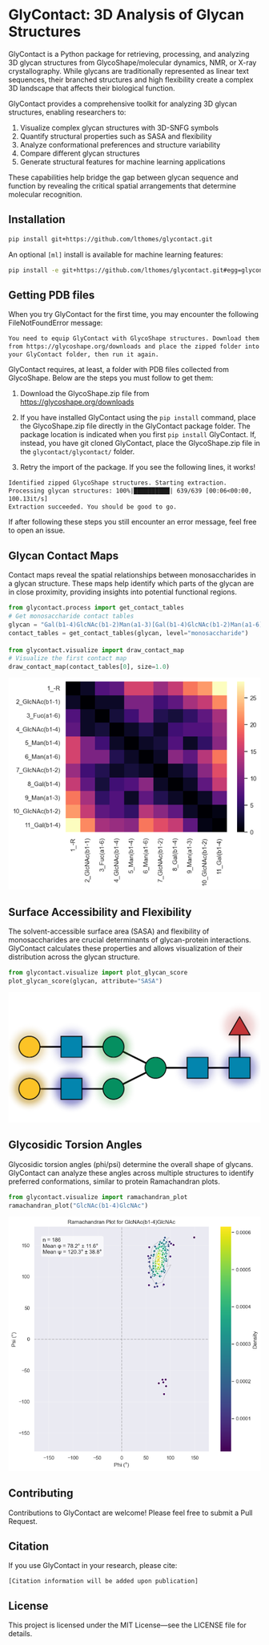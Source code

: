 # GlyContact: 3D Analysis of Glycan Structures

GlyContact is a Python package for retrieving, processing, and analyzing 3D glycan structures from GlycoShape/molecular dynamics, NMR, or X-ray crystallography. While glycans are traditionally represented as linear text sequences, their branched structures and high flexibility create a complex 3D landscape that affects their biological function.

GlyContact provides a comprehensive toolkit for analyzing 3D glycan structures, enabling researchers to:

1. Visualize complex glycan structures with 3D-SNFG symbols
2. Quantify structural properties such as SASA and flexibility
3. Analyze conformational preferences and structure variability
4. Compare different glycan structures
5. Generate structural features for machine learning applications

These capabilities help bridge the gap between glycan sequence and function by revealing the critical spatial arrangements that determine molecular recognition.

## Installation

```bash
pip install git+https://github.com/lthomes/glycontact.git
```

An optional `[ml]` install is available for machine learning features:

```bash
pip install -e git+https://github.com/lthomes/glycontact.git#egg=glycontact[ml]
```

## Getting PDB files

When you try GlyContact for the first time, you may encounter the following FileNotFoundError message: 

```
You need to equip GlyContact with GlycoShape structures. Download them from https://glycoshape.org/downloads and place the zipped folder into your GlyContact folder, then run it again.
```

GlyContact requires, at least, a folder with PDB files collected from GlycoShape. Below are the steps you must follow to get them:

1. Download the GlycoShape.zip file from https://glycoshape.org/downloads

2. If you have installed GlyContact using the `pip install` command, place the GlycoShape.zip file directly in the GlyContact package folder. The package location is indicated when you first `pip install` GlyContact. If, instead, you have git cloned GlyContact, place the GlycoShape.zip file in the `glycontact/glycontact/` folder. 

3. Retry the import of the package. If you see the following lines, it works!

```
Identified zipped GlycoShape structures. Starting extraction.
Processing glycan structures: 100%|██████████| 639/639 [00:06<00:00, 100.13it/s]
Extraction succeeded. You should be good to go.
```

If after following these steps you still encounter an error message, feel free to open an issue.


## Glycan Contact Maps

Contact maps reveal the spatial relationships between monosaccharides in a glycan structure. These maps help identify which parts of the glycan are in close proximity, providing insights into potential functional regions.


```python
from glycontact.process import get_contact_tables
# Get monosaccharide contact tables
glycan = "Gal(b1-4)GlcNAc(b1-2)Man(a1-3)[Gal(b1-4)GlcNAc(b1-2)Man(a1-6)]Man(b1-4)GlcNAc(b1-4)[Fuc(a1-6)]GlcNAc"
contact_tables = get_contact_tables(glycan, level="monosaccharide")

from glycontact.visualize import draw_contact_map
# Visualize the first contact map
draw_contact_map(contact_tables[0], size=1.0)
```


    
![png](README_files/README_4_0.png)
    


## Surface Accessibility and Flexibility

The solvent-accessible surface area (SASA) and flexibility of monosaccharides are crucial determinants of glycan-protein interactions. GlyContact calculates these properties and allows visualization of their distribution across the glycan structure.


```python
from glycontact.visualize import plot_glycan_score
plot_glycan_score(glycan, attribute="SASA")
```




    
![svg](README_files/README_6_0.svg)
    



## Glycosidic Torsion Angles

Glycosidic torsion angles (phi/psi) determine the overall shape of glycans. GlyContact can analyze these angles across multiple structures to identify preferred conformations, similar to protein Ramachandran plots.


```python
from glycontact.visualize import ramachandran_plot
ramachandran_plot("GlcNAc(b1-4)GlcNAc")
```


    
![png](README_files/README_8_0.png)
    


## Contributing

Contributions to GlyContact are welcome! Please feel free to submit a Pull Request.

## Citation

If you use GlyContact in your research, please cite:

```
[Citation information will be added upon publication]
```

## License

This project is licensed under the MIT License—see the LICENSE file for details.


```python

```
